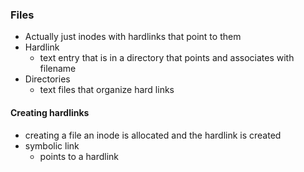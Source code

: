 ### Files
  - Actually just inodes with hardlinks that point to them
 - Hardlink
    - text entry that is in a directory that points and associates with filename
  - Directories
    - text files that organize hard links

#### Creating hardlinks
  - creating a file an inode is allocated and the hardlink is created
  - symbolic link
    - points to a hardlink
